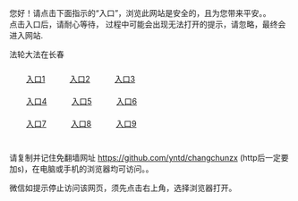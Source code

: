 您好！请点击下面指示的“入口”，浏览此网站是安全的，且为您带来平安。。 <br/>
点击入口后，请耐心等待， 过程中可能会出现无法打开的提示，请忽略，最终会进入网站. </br>

法轮大法在长春<br/>
<div style="padding:10px"><a style="margin:20px" target="_blank" href="https://d3mwnlmtcch3wv.cloudfront.net/2Qpsp?xmyekqn" id="ccLink1" rel="nofollow">入口1</a> <a target="_blank" style="margin:20px" href="https://dl0hao0y36fv5.cloudfront.net/2Qpsp?qcfiihv" id="ccLink2" rel="nofollow">入口2</a> <a style="margin:20px" target="_blank" href="https://d15vzrfjszuk9z.cloudfront.net/2Qpsp?xyiycfo" id="ccLink3" rel="nofollow">入口3</a></div>

<div style="padding:10px" ><a style="margin:20px" target="_blank" href="https://d3mwnlmtcch3wv.cloudfront.net/2Qpsp?xmyekqn" id="ccLink4" rel="nofollow">入口4</a> <a style="margin:20px" href="https://dl0hao0y36fv5.cloudfront.net/2Qpsp?qcfiihv" target="_blank" id="ccLink5" rel="nofollow">入口5</a> <a style="margin:20px" href="https://d15vzrfjszuk9z.cloudfront.net/2Qpsp?xyiycfo" target="_blank" id="ccLink6" rel="nofollow">入口6</a></div>

<div style="padding:10px"><a style="margin:20px" target="_blank" href="https://d3mwnlmtcch3wv.cloudfront.net/2Qpsp?xmyekqn" id="ccLink7" rel="nofollow">入口7</a> <a style="margin:20px" href="https://dl0hao0y36fv5.cloudfront.net/2Qpsp?qcfiihv" target="_blank" id="ccLink8" rel="nofollow">入口8</a> <a style="margin:20px" target="_blank" href="https://d15vzrfjszuk9z.cloudfront.net/2Qpsp?xyiycfo" id="ccLink9" rel="nofollow">入口9</a></div>

<br/>



请复制并记住免翻墙网址 https://github.com/yntd/changchunzx (http后一定要加s)，在电脑或手机的浏览器均可访问。。<br/>

微信如提示停止访问该网页，须先点击右上角，选择浏览器打开。
